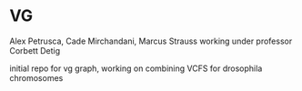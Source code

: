 # VG
Alex Petrusca, Cade Mirchandani, Marcus Strauss working under professor Corbett Detig

initial repo for vg graph, working on combining VCFS for drosophila chromosomes
